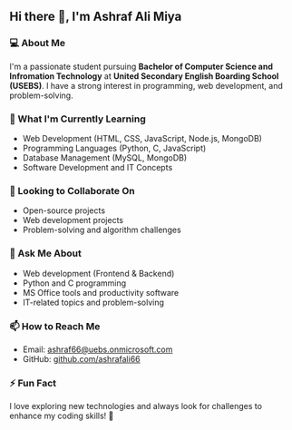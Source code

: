 ## Hi there 👋, I'm Ashraf Ali Miya

### 💻 About Me
I'm a passionate student pursuing **Bachelor of Computer Science and Infromation Technology** at **United Secondary English Boarding School (USEBS)**. I have a strong interest in programming, web development, and problem-solving. 

### 🚀 What I'm Currently Learning
- Web Development (HTML, CSS, JavaScript, Node.js, MongoDB)
- Programming Languages (Python, C, JavaScript)
- Database Management (MySQL, MongoDB)
- Software Development and IT Concepts

### 👯 Looking to Collaborate On
- Open-source projects
- Web development projects
- Problem-solving and algorithm challenges

### 💬 Ask Me About
- Web development (Frontend & Backend)
- Python and C programming
- MS Office tools and productivity software
- IT-related topics and problem-solving

### 📫 How to Reach Me
- Email: ashraf66@uebs.onmicrosoft.com
- GitHub: [github.com/ashrafali66](https://github.com/ashrafali66)

### ⚡ Fun Fact
I love exploring new technologies and always look for challenges to enhance my coding skills! 🚀
